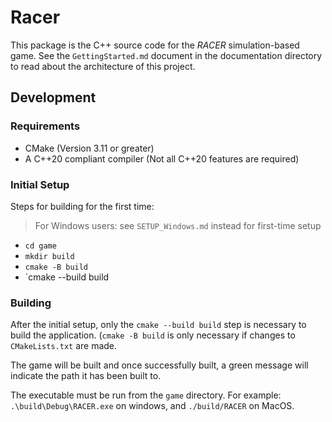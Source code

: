 # Racer

This package is the C++ source code for the _RACER_ simulation-based game. See the `GettingStarted.md` document in the documentation
directory to read about the architecture of this project.

## Development

### Requirements

- CMake (Version 3.11 or greater)
- A C++20 compliant compiler (Not all C++20 features are required)

### Initial Setup

Steps for building for the first time:

> For Windows users: see `SETUP_Windows.md` instead for first-time setup

- `cd game`
- `mkdir build`
- `cmake -B build`
- `cmake --build build

### Building

After the initial setup, only the `cmake --build build` step is necessary to build the application. (`cmake -B build` is only necessary
if changes to `CMakeLists.txt` are made.

The game will be built and once successfully built, a green message will indicate the path it has been built to.

The executable must be run from the `game` directory. For example: `.\build\Debug\RACER.exe` on windows, and `./build/RACER` on MacOS.
